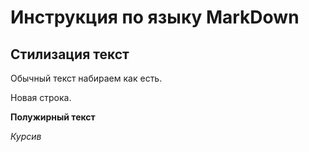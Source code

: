 # Инструкция по языку MarkDown

## Стилизация текст 
Обычный текст набираем как есть.

Новая строка.

**Полужирный текст**

*Курсив*